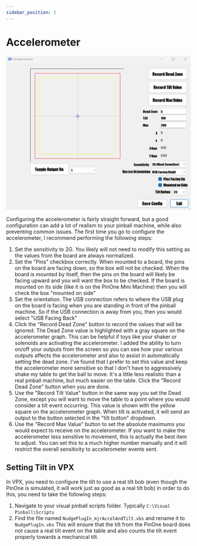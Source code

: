 ```yaml
---
sidebar_position: 2
---
```


# Accelerometer

![image](./img/accelerometer.png)

Configuring the accelerometer is fairly straight forward, but a good configuration can add a lot of realism to your pinball machine, while also preventing common issues. The first time you go to configure the accelerometer, I recommend performing the following steps:

1. Set the sensitivity to 2G. You likely will not need to modify this setting as the values from the board are always normalized.
2. Set the "Pins" checkbox correctly. When mounted to a board, the pins on the board are facing down, so the box will not be checked. When the board is mounted by itself, then the pins on the board will likely be facing upward and you will want the box to be checked.
If the board is mounted on its side (like it is on the PinOne Mini Machine) then you will check the box "mounted on side"
3. Set the orientation. The USB connection refers to where the USB plug on the board is facing when you are standing in front of the pinball machine. So if the USB connection is away from you, then you would select "USB Facing Back"
4. Click the "Record Dead Zone" button to record the values that will be ignored. The Dead Zone value is highlighted with a gray square on the accelerometer graph. This can be helpful if toys like your shaker or solenoids are activating the accelerometer. I added the ability to turn on/off your outputs from the screen so you can see how your various outputs affects the accelerometer and also to assist in automatically setting the dead zone. I've found that I prefer to set this value and keep the accelerometer more sensitive so that I don't have to aggressively shake my table to get the ball to move. It's a little less realistic than a real pinball machine, but much easier on the table. Click the "Record Dead Zone" button when you are done.
5. Use the "Record Tilt Value" button in the same way you set the Dead Zone, except you will want to move the table to a point where you would consider a tilt event occurring. This value is shown with the yellow square on the accelerometer graph. When tilt is activated, it will send an output to the button selected in the "tilt button" dropdown.
6. Use the "Record Max Value" button to set the absolute maximums you would expect to receive on the accelerometer. If you want to make the accelerometer less sensitive to movement, this is actually the best item to adjust. You can set this to a much higher number manually and it will restrict the overall sensitivity to accelerometer events sent.

## Setting Tilt in VPX

In VPX, you need to configure the tilt to use a real tilt bob (even though the PinOne is simulated, it will work just as good as a real tilt bob) in order to do this, you need to take the following steps:

1. Navigate to your visual pinball scripts folder. Typically `C:\Visual Pinball\Scripts`
2. Find the file named `NudgePlugIn_mjrAccelAndTilt.vbs` and rename it to `NudgePlugIn.vbs` This will ensure that the tilt from the PinOne board does not cause a real tilt event on the table and also counts the tilt event properly towards a mechanical tilt. 